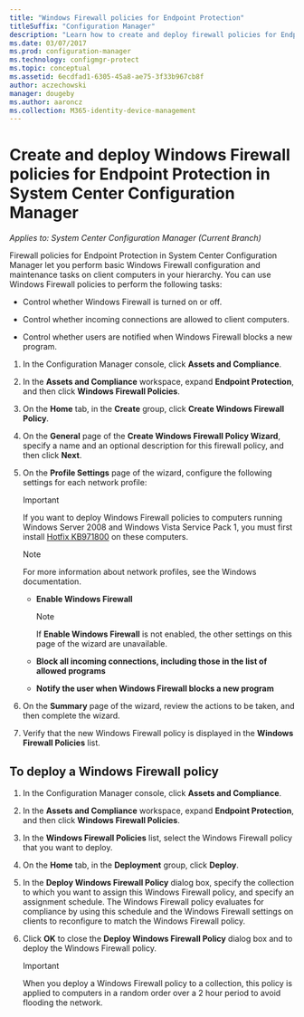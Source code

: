 ```yaml
---
title: "Windows Firewall policies for Endpoint Protection"
titleSuffix: "Configuration Manager"
description: "Learn how to create and deploy firewall policies for Endpoint Protection in System Center 2012 Configuration Manager."
ms.date: 03/07/2017
ms.prod: configuration-manager
ms.technology: configmgr-protect
ms.topic: conceptual
ms.assetid: 6ecdfad1-6305-45a8-ae75-3f33b967cb8f
author: aczechowski
manager: dougeby
ms.author: aaroncz
ms.collection: M365-identity-device-management
---
```

# Create and deploy Windows Firewall policies for Endpoint Protection in System Center Configuration Manager

*Applies to: System Center Configuration Manager (Current Branch)*

Firewall policies for Endpoint Protection in System Center Configuration Manager let you perform basic Windows Firewall configuration and maintenance tasks on client computers in your hierarchy. You can use Windows Firewall policies to perform the following tasks:  

-   Control whether Windows Firewall is turned on or off.  

-   Control whether incoming connections are allowed to client computers.  

-   Control whether users are notified when Windows Firewall blocks a new program.  

1.  In the Configuration Manager console, click **Assets and Compliance**.  

2.  In the **Assets and Compliance** workspace, expand **Endpoint Protection**, and then click **Windows Firewall Policies**.  

3.  On the **Home** tab, in the **Create** group, click **Create Windows Firewall Policy**.  

4.  On the **General** page of the **Create Windows Firewall Policy Wizard**, specify a name and an optional description for this firewall policy, and then click **Next**.  

5.  On the **Profile Settings** page of the wizard, configure the following settings for each network profile:  

    > [!IMPORTANT]  
    >  If you want to deploy Windows Firewall policies to computers running Windows Server 2008 and Windows Vista Service Pack 1, you must first install [Hotfix KB971800](http://go.microsoft.com/fwlink/p/?LinkId=231239) on these computers.  

    > [!NOTE]  
    >  For more information about network profiles, see the Windows documentation.  

    -   **Enable Windows Firewall**  

        > [!NOTE]  
        >  If **Enable Windows Firewall** is not enabled, the other settings on this page of the wizard are unavailable.  

    -   **Block all incoming connections, including those in the list of allowed programs**  

    -   **Notify the user when Windows Firewall blocks a new program**  

6.  On the **Summary** page of the wizard, review the actions to be taken, and then complete the wizard.  

7.  Verify that the new Windows Firewall policy is displayed in the **Windows Firewall Policies** list.  

##  <a name="BKMK_Assign"></a> To deploy a Windows Firewall policy  

1.  In the Configuration Manager console, click **Assets and Compliance**.  

2.  In the **Assets and Compliance** workspace, expand **Endpoint Protection**, and then click **Windows Firewall Policies**.  

3.  In the **Windows Firewall Policies** list, select the Windows Firewall policy that you want to deploy.  

4.  On the **Home** tab, in the **Deployment** group, click **Deploy**.  

5.  In the **Deploy Windows Firewall Policy** dialog box, specify the collection to which you want to assign this Windows Firewall policy, and specify an assignment schedule. The Windows Firewall policy evaluates for compliance by using this schedule and the Windows Firewall settings on clients to reconfigure to match the Windows Firewall policy.  

6.  Click **OK** to close the **Deploy Windows Firewall Policy** dialog box and to deploy the Windows Firewall policy.  

    > [!IMPORTANT]  
    >  When you deploy a Windows Firewall policy to a collection, this policy is applied to computers in a random order over a 2 hour period to avoid flooding the network.
